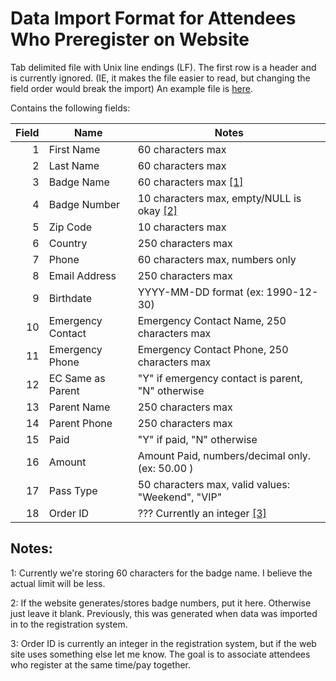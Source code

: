 Data Import Format for Attendees Who Preregister on Website
===========================================================

 Tab delimited file with Unix line endings (LF). The first row is a header and is
 currently ignored. (IE, it makes the file easier to read, but changing the field order
 would break the import)
 An example file is [here](PreRegDataImportExample.csv).
 
 
 Contains the following fields:


 | Field | Name              | Notes                                                    |
 | ----: | ----------------- | -------------------------------------------------------- |
 |   1   | First Name        | 60 characters max                                        |
 |   2   | Last Name         | 60 characters max                                        |
 |   3   | Badge Name        | 60 characters max [[1]](#1)                              |
 |   4   | Badge Number      | 10 characters max, empty/NULL is okay [[2]](#2)          |
 |   5   | Zip Code          | 10 characters max                                        |
 |   6   | Country           | 250 characters max                                       |
 |   7   | Phone             | 60 characters max, numbers only                          |
 |   8   | Email Address     | 250 characters max                                       |
 |   9   | Birthdate         | YYYY-MM-DD format (ex: 1990-12-30)                       |
 |  10   | Emergency Contact | Emergency Contact Name, 250 characters max               |
 |  11   | Emergency Phone   | Emergency Contact Phone, 250 characters max              |
 |  12   | EC Same as Parent | "Y" if emergency contact is parent, "N" otherwise        |
 |  13   | Parent Name       | 250 characters max                                       |
 |  14   | Parent Phone      | 250 characters max                                       |
 |  15   | Paid              | "Y" if paid, "N" otherwise                               |
 |  16   | Amount            | Amount Paid, numbers/decimal only. (ex: 50.00 )          |
 |  17   | Pass Type         | 50 characters max, valid values: "Weekend", "VIP"        |
 |  18   | Order ID          | ??? Currently an integer [[3]](#3)                       |
 
 
 
Notes:
------
<a name="1">1:</a> Currently we're storing 60 characters for the badge name. I believe the actual limit
will be less. 

<a name="2">2:</a> If the website generates/stores badge numbers, put it here. Otherwise just leave it
blank. Previously, this was generated when data was imported in to the registration system.

<a name="3">3:</a> Order ID is currently an integer in the registration system, but if the web site
uses something else let me know. The goal is to associate attendees who register at the same
time/pay together.